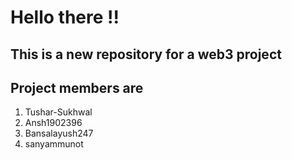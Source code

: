 # Hello there !! 
## This is a new repository for a web3 project 


## Project members are 
1. Tushar-Sukhwal 
2. Ansh1902396
3. Bansalayush247
4. sanyammunot